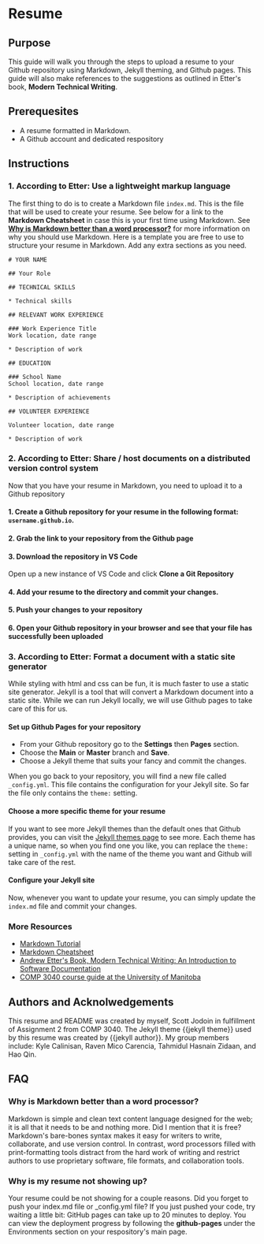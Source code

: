 # Resume

## Purpose

This guide will walk you through the steps to upload a resume to your Github repository using Markdown, Jekyll theming, and Github pages. This guide will also make references to the suggestions as outlined in Etter's book, **Modern Technical Writing**. 

## Prerequesites

* A resume formatted in Markdown.
* A Github account and dedicated respository

## Instructions

### 1. **According to Etter: Use a lightweight markup language**

The first thing to do is to create a Markdown file `index.md`. This is the file that will be used to create your resume. See below for a link to the **Markdown Cheatsheet** in case this is your first time using Markdown. See **[Why is Markdown better than a word processor?](https://github.com/scottjodoin/scottjodoin.github.io#faq)** for more information on why you should use Markdown.
Here is a template you are free to use to structure your resume in Markdown. Add any extra sections as you need.

```
# YOUR NAME

## Your Role

## TECHNICAL SKILLS

* Technical skills

## RELEVANT WORK EXPERIENCE

### Work Experience Title
Work location, date range

* Description of work

## EDUCATION

### School Name
School location, date range

* Description of achievements

## VOLUNTEER EXPERIENCE

Volunteer location, date range

* Description of work

```

### 2. **According to Etter: Share / host documents on a distributed version control system**

Now that you have your resume in Markdown, you need to upload it to a Github repository
#### 1. Create a Github repository for your resume in the following format: `username.github.io`.
#### 2. Grab the link to your repository from the Github page
#### 3. Download the repository in VS Code

Open up a new instance of VS Code and click **Clone a Git Repository**

#### 4. Add your resume to the directory and commit your changes.
#### 5. Push your changes to your repository
#### 6. Open your Github repository in your browser and see that your file has successfully been uploaded

### 3. **According to Etter: Format a document with a static site generator**

While styling with html and css can be fun, it is much faster to use a static site generator. Jekyll is a tool that will convert a Markdown document into a static site. While we can run Jekyll locally, we will use Github pages to take care of this for us.

#### **Set up Github Pages for your repository**
* From your Github repository go to the **Settings** then **Pages** section.
* Choose the   **Main** or **Master** branch and **Save**.
* Choose a Jekyll theme that suits your fancy and commit the changes.

When you go back to your repository, you will find a new file called `_config.yml`. This file contains the configuration for your Jekyll site. So far the file only contains the `theme:` setting.

#### Choose a more specific theme for your resume

If you want to see more Jekyll themes than the default ones that Github provides, you can visit the [Jekyll themes page](https://jekyllrb.com/docs/themes/) to see more. Each theme has a unique name, so when you find one you like, you can replace the `theme:` setting in `_config.yml` with the name of the theme you want and Github will take care of the rest.

#### Configure your Jekyll site
  


Now, whenever you want to update your resume, you can simply update the `index.md` file and commit your changes.


### More Resources

* [Markdown Tutorial](https://www.markdowntutorial.com/)
* [Markdown Cheatsheet](https://guides.github.com/pdfs/markdown-cheatsheet-online.pdf)
* [Andrew Etter's Book, Modern Technical Writing: An Introduction to Software Documentation](https://www.amazon.ca/Modern-Technical-Writing-Introduction-Documentation-ebook/dp/B01A2QL9SS)
* [COMP 3040 course guide at the University of Manitoba](https://aurora.umanitoba.ca/banprod/bwckctlg.p_disp_course_detail?cat_term_in=202210&subj_code_in=COMP&crse_numb_in=3040) 

## Authors and Acknolwedgements

This resume and README was created by myself, Scott Jodoin in fulfillment of Assignment 2 from COMP 3040. The Jekyll theme {{jekyll theme}} used by this resume was created by {{jekyll author}}. My group members include: Kyle Calinisan, Raven Mico Carencia, Tahmidul Hasnain Zidaan, and Hao Qin. 


## FAQ

### Why is Markdown better than a word processor?

Markdown is simple and clean text content language designed for the web; it is all that it needs to be and nothing more. Did I mention that it is free? Markdown's bare-bones syntax makes it easy for writers to write, collaborate, and use version control. In contrast, word processors filled with print-formatting tools distract from the hard work of writing and restrict authors to use proprietary software, file formats, and collaboration tools. 

### Why is my resume not showing up?
  
Your resume could be not showing for a couple reasons. Did you forget to push your index.md file or _config.yml file? If you just pushed your code, try waiting a little bit: GitHub pages can take up to 20 minutes to deploy. You can view the deployment progress by following the **github-pages** under the Environments section on your respository's main page. 